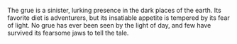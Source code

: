 The grue is a sinister, lurking presence in the dark places of the earth. Its
favorite diet is adventurers, but its insatiable appetite is tempered by its
fear of light. No grue has ever been seen by the light of day, and few have
survived its fearsome jaws to tell the tale.
